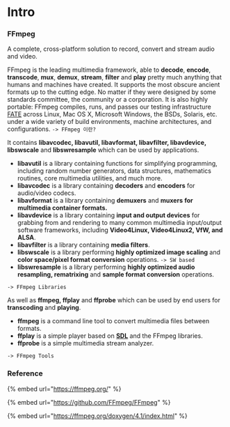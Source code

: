 # Intro

### FFmpeg

A complete, cross-platform solution to record, convert and stream audio and video.

FFmpeg is the leading multimedia framework, able to **decode**, **encode**, **transcode**, **mux**, **demux**, **stream**, **filter** and **play** pretty much anything that humans and machines have created. It supports the most obscure ancient formats up to the cutting edge. No matter if they were designed by some standards committee, the community or a corporation. It is also highly portable: FFmpeg compiles, runs, and passes our testing infrastructure [FATE](http://fate.ffmpeg.org/) across Linux, Mac OS X, Microsoft Windows, the BSDs, Solaris, etc. under a wide variety of build environments, machine architectures, and configurations.                                                             `-> FFmpeg 이란?`

 It contains **libavcodec, libavutil, libavformat, libavfilter, libavdevice, libswscale** and **libswresample** which can be used by applications.                                                                                                                                            

* **libavutil** is a library containing functions for simplifying programming, including random number generators, data structures, mathematics routines, core multimedia utilities, and much more.
* **libavcodec** is a library containing **decoders** and **encoders** for audio/video codecs.
* **libavformat** is a library containing **demuxers** and **muxers** **for multimedia container formats.**
* **libavdevice** is a library containing **input and output devices** for grabbing from and rendering to many common multimedia input/output software frameworks, including **Video4Linux, Video4Linux2, VfW, and ALSA**.
* **libavfilter** is a library containing **media filters**.
* **libswscale** is a library performing **highly optimized image scaling** and **color space/pixel format conversion** operations. `-> SW based`
* **libswresample** is a library performing **highly optimized audio resampling, rematrixing** and **sample format conversion** operations.

`-> FFmpeg Libraries`

As well as **ffmpeg, ffplay** and **ffprobe** which can be used by end users for **transcoding** and **playing**.

* **ffmpeg** is a command line tool to convert multimedia files between formats.
* **ffplay** is a simple player based on [**SDL**](https://www.libsdl.org/) and the FFmpeg libraries.
* **ffprobe** is a simple multimedia stream analyzer.

 `-> FFmpeg Tools`



### Reference

{% embed url="https://ffmpeg.org/" %}

{% embed url="https://github.com/FFmpeg/FFmpeg" %}

{% embed url="https://ffmpeg.org/doxygen/4.1/index.html" %}



